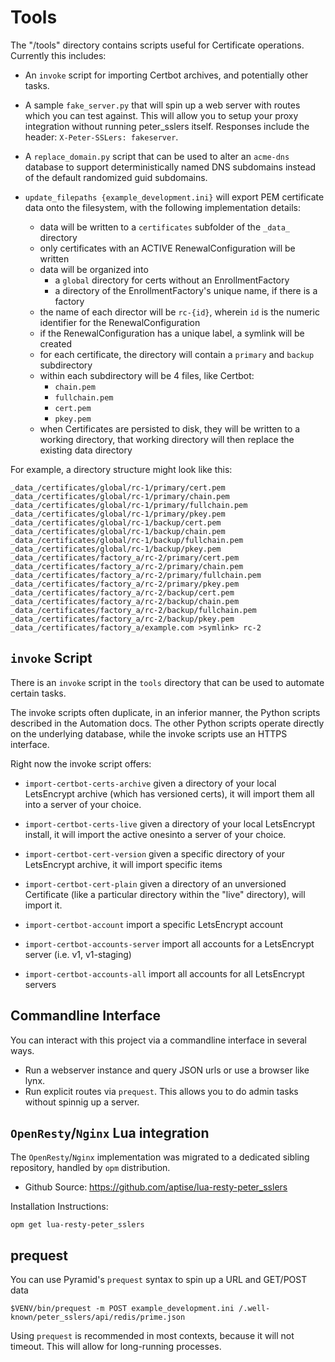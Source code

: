 # Tools

The "/tools" directory contains scripts useful for Certificate operations.
Currently this includes:

* An `invoke` script for importing Certbot archives, and potentially other tasks.
* A sample `fake_server.py` that will spin up a web server with routes which you can
  test against. This will allow you to setup your proxy integration without running
  peter_sslers itself. Responses include the header: `X-Peter-SSLers: fakeserver`.
* A `replace_domain.py` script that can be used to alter an `acme-dns` database
  to support deterministically named DNS subdomains instead of the default randomized
  guid subdomains.

* `update_filepaths {example_development.ini}` will export PEM certificate data onto the filesystem, with the following implementation details:

  * data will be written to a `certificates` subfolder of the `_data_` directory
  * only certificates with an ACTIVE RenewalConfiguration will be written
  * data will be organized into
    * a `global` directory for certs without an EnrollmentFactory
    * a directory of the EnrollmentFactory's unique name, if there is a factory
  * the name of each director will be `rc-{id}`, wherein `id` is the numeric identifier for the RenewalConfiguration
  * if the RenewalConfiguration has a unique label, a symlink will be created
  * for each certificate, the directory will contain a `primary` and `backup` subdirectory
  * within each subdirectory will be 4 files, like Certbot:
    * `chain.pem`
    * `fullchain.pem`
    * `cert.pem`
    * `pkey.pem`
   * when Certificates are persisted to disk, they will be written to a working directory, that working directory will then replace the existing data directory

For example, a directory structure might look like this:

    _data_/certificates/global/rc-1/primary/cert.pem
    _data_/certificates/global/rc-1/primary/chain.pem
    _data_/certificates/global/rc-1/primary/fullchain.pem
    _data_/certificates/global/rc-1/primary/pkey.pem
    _data_/certificates/global/rc-1/backup/cert.pem
    _data_/certificates/global/rc-1/backup/chain.pem
    _data_/certificates/global/rc-1/backup/fullchain.pem
    _data_/certificates/global/rc-1/backup/pkey.pem
    _data_/certificates/factory_a/rc-2/primary/cert.pem
    _data_/certificates/factory_a/rc-2/primary/chain.pem
    _data_/certificates/factory_a/rc-2/primary/fullchain.pem
    _data_/certificates/factory_a/rc-2/primary/pkey.pem
    _data_/certificates/factory_a/rc-2/backup/cert.pem
    _data_/certificates/factory_a/rc-2/backup/chain.pem
    _data_/certificates/factory_a/rc-2/backup/fullchain.pem
    _data_/certificates/factory_a/rc-2/backup/pkey.pem
    _data_/certificates/factory_a/example.com >symlink> rc-2
    

## `invoke` Script

There is an `invoke` script in the `tools` directory that can be used to automate
certain tasks.

The invoke scripts often duplicate, in an inferior manner, the Python scripts described
in the Automation docs. The other Python scripts operate directly on the underlying
database, while the invoke scripts use an HTTPS interface.

Right now the invoke script offers:

* `import-certbot-certs-archive` given a directory of your local LetsEncrypt archive
  (which has versioned certs), it will import them all into a server of your choice.
* `import-certbot-certs-live` given a directory of your local LetsEncrypt install, it
  will import the active onesinto a server of your choice.
* `import-certbot-cert-version` given a specific directory of your LetsEncrypt archive,
  it will import specific items
* `import-certbot-cert-plain` given a directory of an unversioned Certificate (like a
  particular directory within the "live" directory), will import it.

* `import-certbot-account` import a specific LetsEncrypt account
* `import-certbot-accounts-server` import all accounts for a LetsEncrypt server
  (i.e. v1, v1-staging)
* `import-certbot-accounts-all` import all accounts for all LetsEncrypt servers


## Commandline Interface

You can interact with this project via a commandline interface in several ways.

* Run a webserver instance and query JSON urls or use a browser like lynx.
* Run explicit routes via `prequest`. This allows you to do admin tasks without
  spinnig up a server.


## `OpenResty`/`Nginx` Lua integration

The `OpenResty`/`Nginx` implementation was migrated to a dedicated sibling repository,
handled by `opm` distribution.

* Github Source: https://github.com/aptise/lua-resty-peter_sslers

Installation Instructions:

    opm get lua-resty-peter_sslers


## prequest

You can use Pyramid's `prequest` syntax to spin up a URL and GET/POST data

`$VENV/bin/prequest -m POST example_development.ini /.well-known/peter_sslers/api/redis/prime.json`

Using `prequest` is recommended in most contexts, because it will not timeout.
This will allow for long-running processes.

